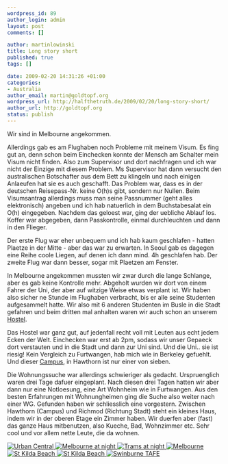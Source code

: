 ```yaml
--- 
wordpress_id: 89
author_login: admin
layout: post
comments: []

author: martinlowinski
title: Long story short
published: true
tags: []

date: 2009-02-20 14:31:26 +01:00
categories: 
- Australia
author_email: martin@goldtopf.org
wordpress_url: http://halfthetruth.de/2009/02/20/long-story-short/
author_url: http://goldtopf.org
status: publish
---
```

Wir sind in Melbourne angekommen.

Allerdings gab es am Flughaben noch Probleme mit meinem Visum. Es fing gut an, denn schon beim Einchecken konnte der Mensch am Schalter mein Visum nicht finden. Also zum Supervisor und dort nachfragen und ich war nicht der Einzige mit diesem Problem. Ms Supervisor hat dann versucht den australischen Botschafter aus dem Bett zu klingeln und nach einigen Anlaeufen hat sie es auch geschafft. Das Problem war, dass es in der deutschen Reisepass-Nr. keine O(h)s gibt, sondern nur Nullen. Beim Visumsantrag allerdings muss man seine Passnummer (geht alles elektronisch) angeben und ich hab natuerlich in dem Buchstabesalat ein O(h) eingegeben. Nachdem das geloest war, ging der uebliche Ablauf los. Koffer war abgegeben, dann Passkontrolle, einmal durchleuchten und dann in den Flieger.

Der erste Flug war eher unbequem und ich hab kaum geschlafen - hatten Plaetze in der Mitte - aber das war zu erwarten. In Seoul gab es dagegen eine Reihe coole Liegen, auf denen ich dann mind. 4h geschlafen hab. Der zweite Flug war dann besser, sogar mit Plaetzen am Fenster.

In Melbourne angekommen mussten wir zwar durch die lange Schlange, aber es gab keine Kontrolle mehr. Abgeholt wurden wir dort von einem Fahrer der Uni, der aber auf witzige Weise etwas verplant ist. Wir haben also sicher ne Stunde im Flughaben verbracht, bis er alle seine Studenten aufgesammelt hatte. Wir also mit 6 anderen Studenten im Busle in die Stadt gefahren und beim dritten mal anhalten waren wir auch schon an unserem <a href="http://www.urbancentral.com.au/">Hostel</a>.

Das Hostel war ganz gut, auf jedenfall recht voll mit Leuten aus echt jedem Ecken der Welt. Einchecken war erst ab 2pm, sodass wir unser Gepaeck dort verstauten und in die Stadt und dann zur Uni sind. Und die Uni.. sie ist riesig! Kein Vergleich zu Furtwangen, hab mich wie in Berkeley gefuehlt. Und dieser <a href="http://www.swinburne.edu.au/campuses/hawthorn/">Campus</a>, in Hawthorn ist nur einer von sieben.

Die Wohnungssuche war allerdings schwieriger als gedacht. Urspruenglich waren drei Tage dafuer eingeplant. Nach diesen drei Tagen hatten wir aber dann nur eine Notloesung, eine Art Wohnheim wie in Furtwangen. Aus den besten Erfahrungen mit Wohnungheimen ging die Suche also weiter nach einer WG. Gefunden haben wir schliesslich eine vorgestern. Zwischen Hawthorn (Campus) und Richmod (Richtung Stadt) steht ein kleines Haus, indem wir in der oberen Etage ein Zimmer haben. Wir duerfen aber (fast) das ganze Haus mitbenutzen, also Kueche, Bad, Wohnzimmer etc. Sehr cool und vor allem nette Leute, die da wohnen.
<div class="flickrset"><a title="Urban Central" rel="lightbox[Australia]" href="http://farm4.static.flickr.com/3101/3322181878_cee0b22e73.jpg"><img src="//farm4.static.flickr.com/3101/3322181878_cee0b22e73_s.jpg" alt="Urban Central" /></a><a title="Melbourne at night" rel="lightbox[Australia]" href="http://farm4.static.flickr.com/3588/3322180718_bd770f41be.jpg"> <img src="//farm4.static.flickr.com/3588/3322180718_bd770f41be_s.jpg" alt="Melbourne at night" /></a><a title="Trams at night" rel="lightbox[Australia]" href="http://farm4.static.flickr.com/3634/3321348343_97f0d4f960.jpg"> <img src="//farm4.static.flickr.com/3634/3321348343_97f0d4f960_s.jpg" alt="Trams at night" /></a><a title="Melbourne" rel="lightbox[Australia]" href="http://farm4.static.flickr.com/3579/3321347089_84527e5f0c.jpg"> <img src="//farm4.static.flickr.com/3579/3321347089_84527e5f0c_s.jpg" alt="Melbourne" /></a><a title="St Kilda Beach" rel="lightbox[Australia]" href="http://farm4.static.flickr.com/3578/3321344627_30e64dc825.jpg"> <img src="//farm4.static.flickr.com/3578/3321344627_30e64dc825_s.jpg" alt="St Kilda Beach" /></a><a title="St Kilda Beach" rel="lightbox[Australia]" href="http://farm4.static.flickr.com/3606/3322174218_7687951a30.jpg"> <img src="//farm4.static.flickr.com/3606/3322174218_7687951a30_s.jpg" alt="St Kilda Beach" /></a><a title="Swinburne TAFE" rel="lightbox[Australia]" href="http://farm4.static.flickr.com/3606/3322166082_06a38a819b.jpg"> <img src="//farm4.static.flickr.com/3606/3322166082_06a38a819b_s.jpg" alt="Swinburne TAFE" /></a></div>
